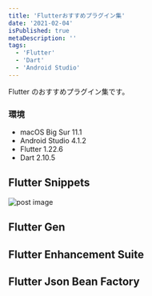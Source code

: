```yaml
---
title: 'Flutterおすすめプラグイン集'
date: '2021-02-04'
isPublished: true
metaDescription: ''
tags:
  - 'Flutter'
  - 'Dart'
  - 'Android Studio'
---
```


Flutter のおすすめプラグイン集です。

### 環境

- macOS Big Sur 11.1
- Android Studio 4.1.2
- Flutter 1.22.6
- Dart 2.10.5

## Flutter Snippets

<img src='/images/posts/flutter-plugins-1.png' class='img' alt='post image' />

## Flutter Gen

## Flutter Enhancement Suite

## Flutter Json Bean Factory
